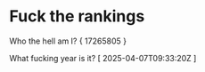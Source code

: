 # Fuck the rankings

Who the hell am I?
{ 17265805 }

What fucking year is it?
[ 2025-04-07T09:33:20Z ]
